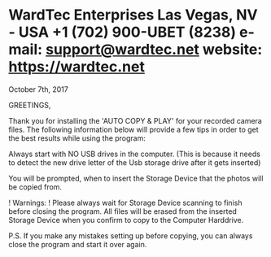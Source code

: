 WardTec Enterprises
Las Vegas, NV - USA
+1 (702) 900-UBET (8238)
e-mail: support@wardtec.net
website: https://wardtec.net
===========================================

October 7th, 2017

GREETINGS,

Thank you for installing the 'AUTO COPY & PLAY' for your
 recorded camera files. The following information below will provide
 a few tips in order to get the best results while using the program:

Always start with NO USB drives in the computer.
 (This is because it needs to detect the new drive letter
 of the Usb storage drive after it gets inserted)

You will be prompted, when to insert the Storage Device
 that the photos will be copied from.

! Warnings: !
Please always wait for Storage Device scanning to finish before
 closing the program. All files will be erased from the inserted
 Storage Device when you confirm to copy to the Computer Harddrive.

P.S. If you make any mistakes setting up before copying,
 you can always close the program and start it over again.
